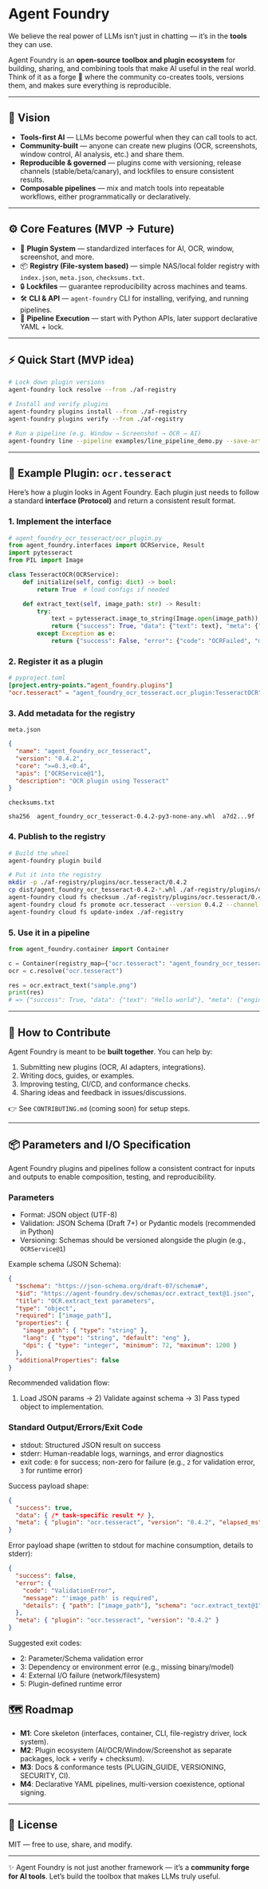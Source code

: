 # Agent Foundry  

We believe the real power of LLMs isn’t just in chatting — it’s in the **tools** they can use.  

Agent Foundry is an **open-source toolbox and plugin ecosystem** for building, sharing, and combining tools that make AI useful in the real world. Think of it as a forge 🔨 where the community co-creates tools, versions them, and makes sure everything is reproducible.  

---

## 🌟 Vision  

- **Tools-first AI** — LLMs become powerful when they can call tools to act.  
- **Community-built** — anyone can create new plugins (OCR, screenshots, window control, AI analysis, etc.) and share them.  
- **Reproducible & governed** — plugins come with versioning, release channels (stable/beta/canary), and lockfiles to ensure consistent results.  
- **Composable pipelines** — mix and match tools into repeatable workflows, either programmatically or declaratively.  

---

## ⚙️ Core Features (MVP → Future)  

- 🔌 **Plugin System** — standardized interfaces for AI, OCR, window, screenshot, and more.  
- 📦 **Registry (File-system based)** — simple NAS/local folder registry with `index.json`, `meta.json`, `checksums.txt`.  
- 🔒 **Lockfiles** — guarantee reproducibility across machines and teams.  
- 🛠 **CLI & API** — `agent-foundry` CLI for installing, verifying, and running pipelines.  
- 🚀 **Pipeline Execution** — start with Python APIs, later support declarative YAML + lock.  

---

## ⚡ Quick Start (MVP idea)  

```bash
# Lock down plugin versions
agent-foundry lock resolve --from ./af-registry

# Install and verify plugins
agent-foundry plugins install --from ./af-registry
agent-foundry plugins verify --from ./af-registry

# Run a pipeline (e.g. Window → Screenshot → OCR → AI)
agent-foundry line --pipeline examples/line_pipeline_demo.py --save-artifacts
```

---

## 🔌 Example Plugin: `ocr.tesseract`

Here’s how a plugin looks in Agent Foundry.
Each plugin just needs to follow a standard **interface (Protocol)** and return a consistent result format.

### 1. Implement the interface

```python
# agent_foundry_ocr_tesseract/ocr_plugin.py
from agent_foundry.interfaces import OCRService, Result
import pytesseract
from PIL import Image

class TesseractOCR(OCRService):
    def initialize(self, config: dict) -> bool:
        return True  # load configs if needed

    def extract_text(self, image_path: str) -> Result:
        try:
            text = pytesseract.image_to_string(Image.open(image_path))
            return {"success": True, "data": {"text": text}, "meta": {"engine": "tesseract"}}
        except Exception as e:
            return {"success": False, "error": {"code": "OCRFailed", "message": str(e)}}
```

### 2. Register it as a plugin

```toml
# pyproject.toml
[project.entry-points."agent_foundry.plugins"]
"ocr.tesseract" = "agent_foundry_ocr_tesseract.ocr_plugin:TesseractOCR"
```

### 3. Add metadata for the registry

`meta.json`

```json
{
  "name": "agent_foundry_ocr_tesseract",
  "version": "0.4.2",
  "core": ">=0.3,<0.4",
  "apis": ["OCRService@1"],
  "description": "OCR plugin using Tesseract"
}
```

`checksums.txt`

```
sha256  agent_foundry_ocr_tesseract-0.4.2-py3-none-any.whl  a7d2...9f
```

### 4. Publish to the registry

```bash
# Build the wheel
agent-foundry plugin build

# Put it into the registry
mkdir -p ./af-registry/plugins/ocr.tesseract/0.4.2
cp dist/agent_foundry_ocr_tesseract-0.4.2-*.whl ./af-registry/plugins/ocr.tesseract/0.4.2/
agent-foundry cloud fs checksum ./af-registry/plugins/ocr.tesseract/0.4.2
agent-foundry cloud fs promote ocr.tesseract --version 0.4.2 --channel stable --root ./af-registry
agent-foundry cloud fs update-index ./af-registry
```

### 5. Use it in a pipeline

```python
from agent_foundry.container import Container

c = Container(registry_map={"ocr.tesseract": "agent_foundry_ocr_tesseract@0.4.2"})
ocr = c.resolve("ocr.tesseract")

res = ocr.extract_text("sample.png")
print(res)
# => {"success": True, "data": {"text": "Hello world"}, "meta": {"engine": "tesseract"}}
```

---

## 🤝 How to Contribute

Agent Foundry is meant to be **built together**. You can help by:

1. Submitting new plugins (OCR, AI adapters, integrations).
2. Writing docs, guides, or examples.
3. Improving testing, CI/CD, and conformance checks.
4. Sharing ideas and feedback in issues/discussions.

👉 See `CONTRIBUTING.md` (coming soon) for setup steps.

---

 ## 📦 Parameters and I/O Specification

 Agent Foundry plugins and pipelines follow a consistent contract for inputs and outputs to enable composition, testing, and reproducibility.

 ### Parameters

 - Format: JSON object (UTF-8)
 - Validation: JSON Schema (Draft 7+) or Pydantic models (recommended in Python)
 - Versioning: Schemas should be versioned alongside the plugin (e.g., `OCRService@1`)

 Example schema (JSON Schema):

 ```json
 {
   "$schema": "https://json-schema.org/draft-07/schema#",
   "$id": "https://agent-foundry.dev/schemas/ocr.extract_text@1.json",
   "title": "OCR.extract_text parameters",
   "type": "object",
   "required": ["image_path"],
   "properties": {
     "image_path": { "type": "string" },
     "lang": { "type": "string", "default": "eng" },
     "dpi": { "type": "integer", "minimum": 72, "maximum": 1200 }
   },
   "additionalProperties": false
 }
 ```

 Recommended validation flow:
 1) Load JSON params → 2) Validate against schema → 3) Pass typed object to implementation.

 ### Standard Output/Errors/Exit Code

 - stdout: Structured JSON result on success
 - stderr: Human-readable logs, warnings, and error diagnostics
 - exit code: `0` for success; non-zero for failure (e.g., `2` for validation error, `3` for runtime error)

 Success payload shape:

 ```json
 {
   "success": true,
   "data": { /* task-specific result */ },
   "meta": { "plugin": "ocr.tesseract", "version": "0.4.2", "elapsed_ms": 123 }
 }
 ```

 Error payload shape (written to stdout for machine consumption, details to stderr):

 ```json
 {
   "success": false,
   "error": {
     "code": "ValidationError",
     "message": "'image_path' is required",
     "details": { "path": ["image_path"], "schema": "ocr.extract_text@1" }
   },
   "meta": { "plugin": "ocr.tesseract", "version": "0.4.2" }
 }
 ```

 Suggested exit codes:
 - 2: Parameter/Schema validation error
 - 3: Dependency or environment error (e.g., missing binary/model)
 - 4: External I/O failure (network/filesystem)
 - 5: Plugin-defined runtime error

## 🗺 Roadmap

* **M1**: Core skeleton (interfaces, container, CLI, file-registry driver, lock system).
* **M2**: Plugin ecosystem (AI/OCR/Window/Screenshot as separate packages, lock + verify + checksum).
* **M3**: Docs & conformance tests (PLUGIN_GUIDE, VERSIONING, SECURITY, CI).
* **M4**: Declarative YAML pipelines, multi-version coexistence, optional signing.

---

## 📜 License

MIT — free to use, share, and modify.

---

✨ Agent Foundry is not just another framework — it’s a **community forge for AI tools**.
Let’s build the toolbox that makes LLMs truly useful.

